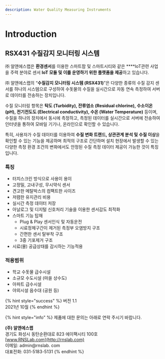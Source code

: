 ```yaml
---
description: Water Quality Measuring Instruments
---
```


# Introduction

## RSX431 수질감지 모니터링 시스템

㈜ 알앤에스랩은 **환경센서**를 이용한 스마트팜 및 스마트시티와 같은 ****IoT관련 사업을 주력 분야로 센서 **IoT 모듈 및 이를 운영하기 위한 플랫폼을 제공**하고 있습니다.

㈜ 알앤에스랩의 “**수질감지 모니터링 시스템 \(RSX431\)**”은 다양한 종류의 수질 감지 센서를 하나의 시스템으로 구성하여 수돗물의 수질을 실시간으로 자동 연속 측정하여 서버로 데이터를 전송하는 장치입니다.

수질 모니터링 항목은 **탁도 \(Turbidity\), 잔류염소 \(Residual chlorine\), 수소이온 \(pH\), 전기전도도 \(Electrical conductivity\), 수온 \(Water Temperature\)** 등이며, 수질을 하나의 장치에서 동시에 측정하고, 측정된 데이터를 실시간으로 서버에 전송하여 인터넷을 통하여 모바일 기기나, 온라인으로 확인할 수 있습니다.

특히, 사용자가 수질 데이터를 이용하여 **수질 변화 트랜드, 상관관계 분석 및 수질 이상**을 확인할 수 있는 기능을 제공하며 최적의 구조로 간단하며 설치 현장에서 발생할 수 있는 다양한 측정 환경 조건의 변화에서도 안정된 수질 측정 데이터 제공이 가능한 것이 특징입니다.

### 특징

* 터치스크린 방식으로 사용이 용이
* 고정밀, 고내구성, 무시약식 센서
* 견고한 메탈박스의 컴팩트한 사이즈
* 저렴한 유지관리 비용
* 실시간 측정 데이터 저장
* 아날로그 및 디지털 신호처리 기술을 이용한 센서감도 최적화
* 스마트 기능 탑재
  * Plug & Play 센서인식 및 자동운전
  * 시료정체구간이 제거된 측정부 오염방지 구조
  * 간편한 센서 탈부착 구조
  * 3중 기포제거 구조
* 시료\(물\) 공급상태를 감시하는 기능적용

### 적용범위

* 학교 수돗물 급수시설
* 소규모 수도시설 \(마을 상수도\)
* 아파트 급수시설
* 야외시설 음수대 \(공원 등\)



{% hint style="success" %}
버전 1.1  
2021년 10월 
{% endhint %}

{% hint style="info" %}
제품에 대한 문의는 아래로 연락 주시기 바랍니다.  
  
**\(주\) 알앤에스랩**  
경기도 화성시 동탄순환대로 823 에이팩시티 100호  
[www.RNSLab.com](http://rnslab.com)  
이메일: admin@rnslab. com  
대표전화: 031-5183-5131
{% endhint %}

